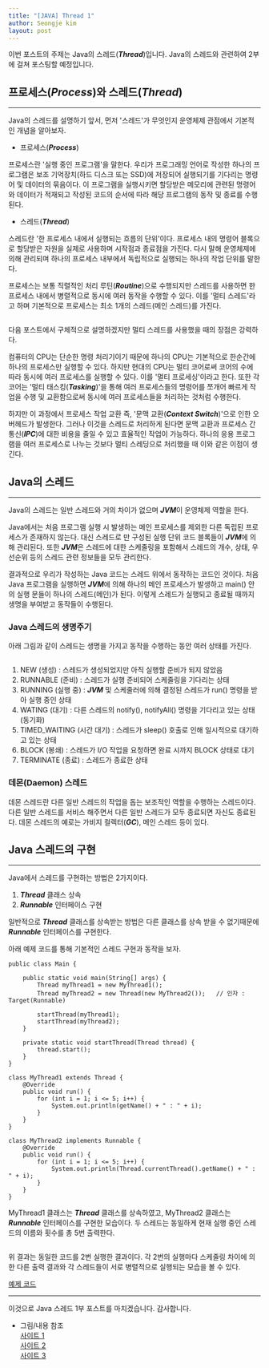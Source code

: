 ```yaml
---
title: "[JAVA] Thread 1"
author: Seongje kim
layout: post
---
```

<style>
    blockquote {
        font-size:12pt;
		padding-bottom:0.1px;
        margin-bottom:40px;
    }

	img {
		margin-left:15px;
		margin-right:30px;
		max-width:100%;
		heght:auto;
	}
</style>

이번 포스트의 주제는 Java의 스레드(***Thread***)입니다.
Java의 스레드와 관련하여 2부에 걸쳐 포스팅할 예정입니다.

## 프로세스(***Process***)와 스레드(***Thread***)
---

Java의 스레드를 설명하기 앞서, 먼저 '스레드'가 무엇인지 운영체제 관점에서 기본적인 개념을 알아보자.

- 프로세스(***Process***)

프로세스란 '실행 중인 프로그램'을 말한다.
우리가 프로그래밍 언어로 작성한 하나의 프로그램은 보조 기억장치(하드 디스크 또는 SSD)에 저장되어 실행되기를 기다리는 명령어 및 데이터의 묶음이다.
이 프로그램을 실행시키면 할당받은 메모리에 관련된 명령어와 데이터가 적재되고 작성된 코드의 순서에 따라 해당 프로그램의 동작 및 종료를 수행된다.

- 스레드(***Thread***)

스레드란 '한 프로세스 내에서 실행되는 흐름의 단위'이다.
프로세스 내의 명령어 블록으로 할당받은 자원을 실제로 사용하며 시작점과 종료점을 가진다.
다시 말해 운영체제에 의해 관리되며 하나의 프로세스 내부에서 독립적으로 실행되는 하나의 작업 단위를 말한다.

프로세스는 보통 직렬적인 처리 루틴(***Routine***)으로 수행되지만 스레드를 사용하면 한 프로세스 내에서 병렬적으로 동시에 여러 동작을 수행할 수 있다.
이를 '멀티 스레드'라고 하며 기본적으로 프로세스는 최소 1개의 스레드(메인 스레드)를 가진다.

<img src="{{ 'assets/images/java/thread/java_thread_01.PNG' | relative_url }}" alt=""/>

다음 포스트에서 구체적으로 설명하겠지만 멀티 스레드를 사용했을 때의 장점은 강력하다.

컴퓨터의 CPU는 단순한 명령 처리기이기 때문에 하나의 CPU는 기본적으로 한순간에 하나의 프로세스만 실행할 수 있다.
하지만 현대의 CPU는 멀티 코어로써 코어의 수에 따라 동시에 여러 프로세스를 실행할 수 있다. 이를 '멀티 프로세싱'이라고 한다.
또한 각 코어는 '멀티 태스킹(***Tasking***)'을 통해 여러 프로세스들의 명령어를 쪼개어 빠르게 작업을 수행 및 교환함으로써 동시에 여러 프로세스들을 처리하는 것처럼 수행한다.

하지만 이 과정에서 프로세스 작업 교환 즉, '문맥 교환(***Context Switch***)'으로 인한 오버헤드가 발생한다.
그러나 이것을 스레드로 처리하게 된다면 문맥 교환과 프로세스 간 통신(***IPC***)에 대한 비용을 줄일 수 있고 효율적인 작업이 가능하다.
하나의 응용 프로그램을 여러 프로세스로 나누는 것보다 멀티 스레딩으로 처리했을 때 이와 같은 이점이 생긴다.

## Java의 스레드
---

Java의 스레드는 일반 스레드와 거의 차이가 없으며 ***JVM***이 운영체제 역할을 한다.

Java에서는 처음 프로그램 실행 시 발생하는 메인 프로세스를 제외한 다른 독립된 프로세스가 존재하지 않는다.
대신 스레드로 만 구성된 실행 단위 코드 블록들이 ***JVM***에 의해 관리된다.
또한 ***JVM***은 스레드에 대한 스케줄링을 포함해서 스레드의 개수, 상태, 우선순위 등의 스레드 관련 정보들을 모두 관리한다.

결과적으로 우리가 작성하는 Java 코드는 스레드 위에서 동작하는 코드인 것이다.
처음 Java 프로그램을 실행하면 ***JVM***에 의해 하나의 메인 프로세스가 발생하고 main() 안의 실행 문들이 하나의 스레드(메인)가 된다.
이렇게 스레드가 실행되고 종료될 때까지 생명을 부여받고 동작들이 수행된다.

### Java 스레드의 생명주기  

아래 그림과 같이 스레드는 생명을 가지고 동작을 수행하는 동안 여러 상태를 가진다.

<img src="{{ 'assets/images/java/thread/java_thread_02.png' | relative_url }}" alt=""/>

1. NEW (생성) : 스레드가 생성되었지만 아직 실행할 준비가 되지 않았음  
2. RUNNABLE (준비) : 스레드가 실행 준비되어 스케줄링을 기다리는 상태  
3. RUNNING (실행 중) : ***JVM*** 및 스케줄러에 의해 결정된 스레드가 run() 명령을 받아 실행 중인 상태  
4. WATING (대기) : 다른 스레드의 notify(), notifyAll() 명령을 기다리고 있는 상태(동기화)  
5. TIMED_WAITING (시간 대기) : 스레드가 sleep() 호출로 인해 일시적으로 대기하고 있는 상태  
6. BLOCK (봉쇄) : 스레드가 I/O 작업을 요청하면 완료 시까지 BLOCK 상태로 대기  
7. TERMINATE (종료) : 스레드가 종료한 상태

### 데몬(Daemon) 스레드  

데몬 스레드란 다른 일반 스레드의 작업을 돕는 보조적인 역할을 수행하는 스레드이다.
다른 일반 스레드를 서비스 해주면서 다른 일반 스레드가 모두 종료되면 자신도 종료된다.
데몬 스레드의 예로는 가비지 컬렉터(***GC***), 메인 스레드 등이 있다.

## Java 스레드의 구현
---

Java에서 스레드를 구현하는 방법은 2가지이다.

1. ***Thread*** 클래스 상속  
2. ***Runnable*** 인터페이스 구현

일반적으로 ***Thread*** 클래스를 상속받는 방법은 다른 클래스를 상속 받을 수 없기때문에 ***Runnable*** 인터페이스를 구현한다.

아래 예제 코드를 통해 기본적인 스레드 구현과 동작을 보자.

```
public class Main {

    public static void main(String[] args) {
        Thread myThread1 = new MyThread1();
        Thread myThread2 = new Thread(new MyThread2());   // 인자 : Target(Runnable)

        startThread(myThread1);
        startThread(myThread2);
    }

    private static void startThread(Thread thread) {
        thread.start();
    }
}

class MyThread1 extends Thread {
    @Override
    public void run() {
        for (int i = 1; i <= 5; i++) {
            System.out.println(getName() + " : " + i);
        }
    }
}

class MyThread2 implements Runnable {
    @Override
    public void run() {
        for (int i = 1; i <= 5; i++) {
            System.out.println(Thread.currentThread().getName() + " : " + i);
        }
    }
}
```

MyThread1 클래스는 ***Thread*** 클래스를 상속하였고, MyThread2 클래스는 ***Runnable*** 인터페이스를 구현한 모습이다.
두 스레드는 동일하게 현재 실행 중인 스레드의 이름와 횟수를 총 5번 출력한다.

<img src="{{ 'assets/images/java/thread/java_thread_03.png' | relative_url }}" alt=""/>

위 결과는 동일한 코드를 2번 실행한 결과이다.
각 2번의 실행마다 스케줄링 차이에 의한 다른 출력 결과와 각 스레드들이 서로 병렬적으로 실행되는 모습을 볼 수 있다.

[예제 코드](https://github.com/kimseongje3111/ExampleCode/tree/master/Java/Java_04)  

***

이것으로 Java 스레드 1부 포스트를 마치겠습니다. 감사합니다.

- 그림/내용 참조  
[사이트 1](https://dailyworker.github.io/java-thread/)  
[사이트 2](https://raccoonjy.tistory.com/15)  
[사이트 3](https://gmlwjd9405.github.io/2018/09/14/process-vs-thread.html)
